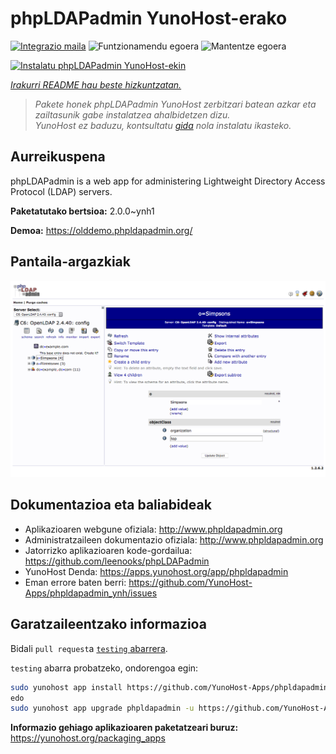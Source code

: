 <!--
Ohart ongi: README hau automatikoki sortu da <https://github.com/YunoHost/apps/tree/master/tools/readme_generator>ri esker
EZ editatu eskuz.
-->

# phpLDAPadmin YunoHost-erako

[![Integrazio maila](https://apps.yunohost.org/badge/integration/phpldapadmin)](https://ci-apps.yunohost.org/ci/apps/phpldapadmin/)
![Funtzionamendu egoera](https://apps.yunohost.org/badge/state/phpldapadmin)
![Mantentze egoera](https://apps.yunohost.org/badge/maintained/phpldapadmin)

[![Instalatu phpLDAPadmin YunoHost-ekin](https://install-app.yunohost.org/install-with-yunohost.svg)](https://install-app.yunohost.org/?app=phpldapadmin)

*[Irakurri README hau beste hizkuntzatan.](./ALL_README.md)*

> *Pakete honek phpLDAPadmin YunoHost zerbitzari batean azkar eta zailtasunik gabe instalatzea ahalbidetzen dizu.*  
> *YunoHost ez baduzu, kontsultatu [gida](https://yunohost.org/install) nola instalatu ikasteko.*

## Aurreikuspena

phpLDAPadmin is a web app for administering Lightweight Directory Access Protocol (LDAP) servers.

**Paketatutako bertsioa:** 2.0.0~ynh1

**Demoa:** <https://olddemo.phpldapadmin.org/>

## Pantaila-argazkiak

![phpLDAPadmin(r)en pantaila-argazkia](./doc/screenshots/screenshot.png)

## Dokumentazioa eta baliabideak

- Aplikazioaren webgune ofiziala: <http://www.phpldapadmin.org>
- Administratzaileen dokumentazio ofiziala: <http://www.phpldapadmin.org>
- Jatorrizko aplikazioaren kode-gordailua: <https://github.com/leenooks/phpLDAPadmin>
- YunoHost Denda: <https://apps.yunohost.org/app/phpldapadmin>
- Eman errore baten berri: <https://github.com/YunoHost-Apps/phpldapadmin_ynh/issues>

## Garatzaileentzako informazioa

Bidali `pull request`a [`testing` abarrera](https://github.com/YunoHost-Apps/phpldapadmin_ynh/tree/testing).

`testing` abarra probatzeko, ondorengoa egin:

```bash
sudo yunohost app install https://github.com/YunoHost-Apps/phpldapadmin_ynh/tree/testing --debug
edo
sudo yunohost app upgrade phpldapadmin -u https://github.com/YunoHost-Apps/phpldapadmin_ynh/tree/testing --debug
```

**Informazio gehiago aplikazioaren paketatzeari buruz:** <https://yunohost.org/packaging_apps>
